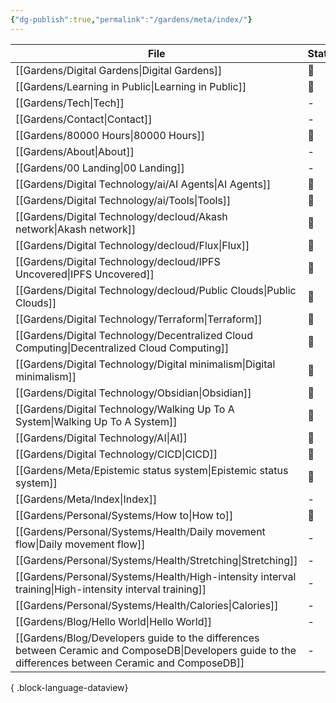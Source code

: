 ```yaml
---
{"dg-publish":true,"permalink":"/gardens/meta/index/"}
---
```



| File                                                                                                                                                     | Status |
| -------------------------------------------------------------------------------------------------------------------------------------------------------- | ------ |
| [[Gardens/Digital Gardens\|Digital Gardens]]                                                                                                          | 🌱     |
| [[Gardens/Learning in Public\|Learning in Public]]                                                                                                    | 🌱     |
| [[Gardens/Tech\|Tech]]                                                                                                                                | \-     |
| [[Gardens/Contact\|Contact]]                                                                                                                          | \-     |
| [[Gardens/80000 Hours\|80000 Hours]]                                                                                                                  | 🌱     |
| [[Gardens/About\|About]]                                                                                                                              | \-     |
| [[Gardens/00 Landing\|00 Landing]]                                                                                                                    | \-     |
| [[Gardens/Digital Technology/ai/AI Agents\|AI Agents]]                                                                                                | 🌱     |
| [[Gardens/Digital Technology/ai/Tools\|Tools]]                                                                                                        | 🌱     |
| [[Gardens/Digital Technology/decloud/Akash network\|Akash network]]                                                                                   | 🌱     |
| [[Gardens/Digital Technology/decloud/Flux\|Flux]]                                                                                                     | 🌱     |
| [[Gardens/Digital Technology/decloud/IPFS  Uncovered\|IPFS  Uncovered]]                                                                               | 🌿     |
| [[Gardens/Digital Technology/decloud/Public Clouds\|Public Clouds]]                                                                                   | 🌱     |
| [[Gardens/Digital Technology/Terraform\|Terraform]]                                                                                                   | 🌿     |
| [[Gardens/Digital Technology/Decentralized Cloud Computing\|Decentralized Cloud Computing]]                                                           | 🌱     |
| [[Gardens/Digital Technology/Digital minimalism\|Digital minimalism]]                                                                                 | 🌱     |
| [[Gardens/Digital Technology/Obsidian\|Obsidian]]                                                                                                     | 🌿     |
| [[Gardens/Digital Technology/Walking Up To A System\|Walking Up To A System]]                                                                         | 🌱     |
| [[Gardens/Digital Technology/AI\|AI]]                                                                                                                 | 🌱     |
| [[Gardens/Digital Technology/CICD\|CICD]]                                                                                                             | 🌱     |
| [[Gardens/Meta/Epistemic status system\|Epistemic status system]]                                                                                     | 🌿     |
| [[Gardens/Meta/Index\|Index]]                                                                                                                         | \-     |
| [[Gardens/Personal/Systems/How to\|How to]]                                                                                                           | 🌱     |
| [[Gardens/Personal/Systems/Health/Daily movement flow\|Daily movement flow]]                                                                          | \-     |
| [[Gardens/Personal/Systems/Health/Stretching\|Stretching]]                                                                                            | \-     |
| [[Gardens/Personal/Systems/Health/High-intensity interval training\|High-intensity interval training]]                                                | \-     |
| [[Gardens/Personal/Systems/Health/Calories\|Calories]]                                                                                                | \-     |
| [[Gardens/Blog/Hello World\|Hello World]]                                                                                                             | \-     |
| [[Gardens/Blog/Developers guide to the differences between Ceramic and ComposeDB\|Developers guide to the differences between Ceramic and ComposeDB]] | \-     |

{ .block-language-dataview}

